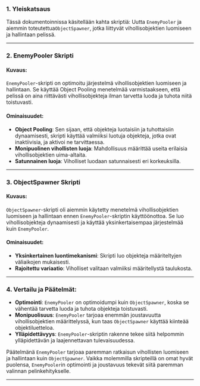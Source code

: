 
### 1. Yleiskatsaus

Tässä dokumentoinnissa käsitellään kahta skriptiä: Uutta `EnemyPooler` ja aiemmin toteutettua`ObjectSpawner`, jotka liittyvät vihollisobjektien luomiseen ja hallintaan pelissä.

---

### 2. EnemyPooler Skripti

#### Kuvaus:

`EnemyPooler`-skripti on optimoitu järjestelmä vihollisobjektien luomiseen ja hallintaan. Se käyttää Object Pooling menetelmää varmistaakseen, että pelissä on aina riittävästi vihollisobjekteja ilman tarvetta luoda ja tuhota niitä toistuvasti.

#### Ominaisuudet:

- **Object Pooling**: Sen sijaan, että objekteja luotaisiin ja tuhottaisiin dynaamisesti, skripti käyttää valmiiksi luotuja objekteja, jotka ovat inaktiivisia, ja aktivoi ne tarvittaessa.
- **Monipuolinen vihollisten luoja**: Mahdollisuus määrittää useita erilaisia vihollisobjektien uima-altaita.
- **Satunnainen luoja**: Viholliset luodaan satunnaisesti eri korkeuksilla.

---

### 3. ObjectSpawner Skripti

#### Kuvaus:

`ObjectSpawner`-skripti oli aiemmin käytetty menetelmä vihollisobjektien luomiseen ja hallintaan ennen `EnemyPooler`-skriptin käyttöönottoa. Se luo vihollisobjekteja dynaamisesti ja käyttää yksinkertaisempaa järjestelmää kuin `EnemyPooler`.

#### Ominaisuudet:

- **Yksinkertainen luontimekanismi**: Skripti luo objekteja määriteltyjen väliaikojen mukaisesti.
- **Rajoitettu variaatio**: Viholliset valitaan valmiiksi määritellystä taulukosta.

---

### 4. Vertailu ja Päätelmät:

- **Optimointi**: `EnemyPooler` on optimoidumpi kuin `ObjectSpawner`, koska se vähentää tarvetta luoda ja tuhota objekteja toistuvasti.
- **Monipuolisuus**: `EnemyPooler` tarjoaa enemmän joustavuutta vihollisobjektien määrittelyssä, kun taas `ObjectSpawner` käyttää kiinteää objektiluetteloa.
- **Ylläpidettävyys**: `EnemyPooler`-skriptin rakenne tekee siitä helpommin ylläpidettävän ja laajennettavan tulevaisuudessa.

Päätelmänä `EnemyPooler` tarjoaa paremman ratkaisun vihollisten luomiseen ja hallintaan kuin `ObjectSpawner`. Vaikka molemmilla skripteillä on omat hyvät puolensa, `EnemyPooler`in optimointi ja joustavuus tekevät siitä paremman valinnan pelinkehitykselle.

---